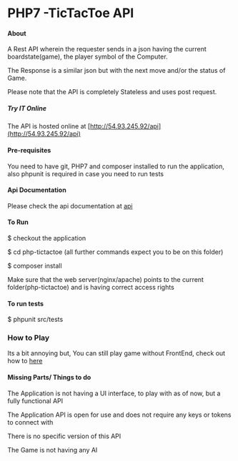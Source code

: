 # PHP7 -TicTacToe API

#### About 
A Rest API wherein the requester sends in a json having the current boardstate(game), the player symbol of the Computer.

The Response is a similar json but with the next move and/or the status of Game.

Please note that the API is completely Stateless and uses post request.



##### Try IT Online
The API is hosted online at [http://54.93.245.92/api](http://54.93.245.92/api)



#### Pre-requisites
You need to have git, PHP7 and composer installed to run the application, also phpunit is required in case you need to run tests


#### Api Documentation
Please check the api documentation at [api](https://github.com/adityaseth09/php-tictactoe/blob/master/docs/Api.md) 


#### To Run
$ checkout the application

$ cd php-tictactoe (all further commands expect you to be on this folder)

$ composer install

Make sure that the web server(nginx/apache) points to the current folder(php-tictactoe) and is having correct access rights


#### To run tests
$ phpunit src/tests


### How to Play

Its a bit annoying but, You can still play game without FrontEnd, check out how to [here](https://github.com/adityaseth09/php-tictactoe/blob/master/docs/HowToPlay.md)


#### Missing Parts/ Things to do
The Application is not having a UI interface, to play with as of now, but a fully functional API

The Application API is open for use and does not require any keys or tokens to connect with

There is no specific version of this API

The Game is not having any AI


